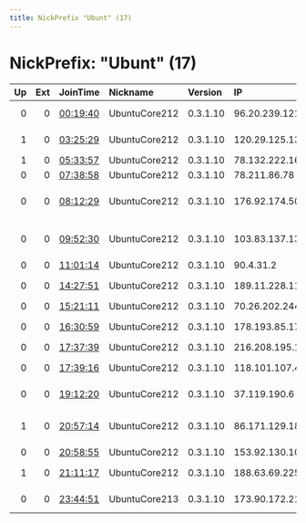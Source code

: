 ```yaml
---
title: NickPrefix "Ubunt" (17)
---
```


# NickPrefix: "Ubunt" (17)

|   Up |   Ext | JoinTime                                                                                            | Nickname      | Version   | IP              | AS                                       | CC   |   ORp |   Dirp | OS    | Contact   |   eFamMembers |
|-----:|------:|:----------------------------------------------------------------------------------------------------|:--------------|:----------|:----------------|:-----------------------------------------|:-----|------:|-------:|:------|:----------|--------------:|
|    0 |     0 | [00:19:40](https://metrics.torproject.org/rs.html#details/2DADA80F7C5B07043B9F1F02179D8F20A9F4F276) | UbuntuCore212 | 0.3.1.10  | 96.20.239.121   | Videotron Telecom Ltee                   | ca   | 35271 |      0 | Linux | None      |             1 |
|    1 |     0 | [03:25:29](https://metrics.torproject.org/rs.html#details/D30FC1AD63AD8C0230218EB3E3C1CB4DA18FF884) | UbuntuCore212 | 0.3.1.10  | 120.29.125.133  | Converge ICT Solutions Inc.              | ph   | 40001 |      0 | Linux | None      |             1 |
|    1 |     0 | [05:33:57](https://metrics.torproject.org/rs.html#details/E7075E4444E36C240D00C7797D09A9279DB90264) | UbuntuCore212 | 0.3.1.10  | 78.132.222.164  | Rostelecom                               | ru   | 40545 |      0 | Linux | None      |             1 |
|    0 |     0 | [07:38:58](https://metrics.torproject.org/rs.html#details/BBD2E96CB4FDC8ECEBCFD859FCAC5853C7AB704B) | UbuntuCore212 | 0.3.1.10  | 78.211.86.78    | Free SAS                                 | fr   | 45483 |      0 | Linux | None      |             1 |
|    0 |     0 | [08:12:29](https://metrics.torproject.org/rs.html#details/64C3F18F2D4E2F5FD001F93CD27641C859ECA0BA) | UbuntuCore212 | 0.3.1.10  | 176.92.174.50   | Cyprus Telecommunications Authority      | gr   | 34247 |      0 | Linux | None      |             1 |
|    0 |     0 | [09:52:30](https://metrics.torproject.org/rs.html#details/BFA08023F7B4BCCCD7DBEFBE2E4A16636F476E3A) | UbuntuCore212 | 0.3.1.10  | 103.83.137.130  | Optical Broadband Communication Pvt. Ltd | in   | 34516 |      0 | Linux | None      |             1 |
|    0 |     0 | [11:01:14](https://metrics.torproject.org/rs.html#details/87D7A3B286682678112C3FA42D8121680C7CC14D) | UbuntuCore212 | 0.3.1.10  | 90.4.31.2       | Orange                                   | fr   | 39893 |      0 | Linux | None      |             1 |
|    0 |     0 | [14:27:51](https://metrics.torproject.org/rs.html#details/E22CBF5714B5904D263E0C376A9D6EAAA6F98249) | UbuntuCore212 | 0.3.1.10  | 189.11.228.117  | Brasil Telecom S/A - Filial Distrito Fed | br   | 43073 |      0 | Linux | None      |             1 |
|    0 |     0 | [15:21:11](https://metrics.torproject.org/rs.html#details/269E8C5CC1347B6AEEEA5027FA82A0113658056B) | UbuntuCore212 | 0.3.1.10  | 70.26.202.244   | Bell Canada                              | ca   | 35657 |      0 | Linux | None      |             1 |
|    0 |     0 | [16:30:59](https://metrics.torproject.org/rs.html#details/7F2B7A246BC3022DBDBC9AFAACEA474967B952E9) | UbuntuCore212 | 0.3.1.10  | 178.193.85.171  | Swisscom Switzerland Ltd                 | ch   | 46305 |      0 | Linux | None      |             1 |
|    0 |     0 | [17:37:39](https://metrics.torproject.org/rs.html#details/74B1894394808733107EAAD4BB50ED2157048E16) | UbuntuCore212 | 0.3.1.10  | 216.208.195.162 | Bell Canada                              | ca   | 35397 |      0 | Linux | None      |             1 |
|    0 |     0 | [17:39:16](https://metrics.torproject.org/rs.html#details/D5DC0509C1FBC08B4829CF5B80F9B771DCBC3C46) | UbuntuCore212 | 0.3.1.10  | 118.101.107.45  | TM Net, Internet Service Provider        | my   | 38015 |      0 | Linux | None      |             1 |
|    0 |     0 | [19:12:20](https://metrics.torproject.org/rs.html#details/94E69E42F5649DBB304EADD2A75B84D189BC05EF) | UbuntuCore212 | 0.3.1.10  | 37.119.190.6    | Vodafone Italia S.p.A.                   | it   | 35099 |      0 | Linux | None      |             1 |
|    1 |     0 | [20:57:14](https://metrics.torproject.org/rs.html#details/7D4E102470BA514D0C2C44B217C88B1BD4F1CF27) | UbuntuCore212 | 0.3.1.10  | 86.171.129.184  | British Telecommunications PLC           | gb   | 37991 |      0 | Linux | None      |             1 |
|    0 |     0 | [20:58:55](https://metrics.torproject.org/rs.html#details/CAA5A7920AAB286FA81BADF7175E1DE89D2EF11F) | UbuntuCore212 | 0.3.1.10  | 153.92.130.10   | Nova ehf                                 | is   | 34407 |      0 | Linux | None      |             1 |
|    1 |     0 | [21:11:17](https://metrics.torproject.org/rs.html#details/E69E5473A318806D78077FC43AC8023FF199BC28) | UbuntuCore212 | 0.3.1.10  | 188.63.69.225   | Swisscom Switzerland Ltd                 | ch   | 36665 |      0 | Linux | None      |             1 |
|    0 |     0 | [23:44:51](https://metrics.torproject.org/rs.html#details/68B5BABAA1CDC0E9B39C778B772C2E4240F99FCC) | UbuntuCore213 | 0.3.1.10  | 173.90.172.217  | Time Warner Cable Internet LLC           | us   | 36509 |      0 | Linux | None      |             1 |
